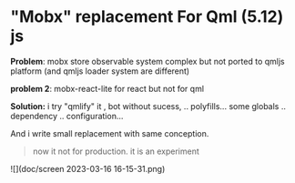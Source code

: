 # "Mobx" replacement For Qml (5.12) js

**Problem**: mobx store observable system complex but not ported to qmljs platform (and qmljs loader system are different)

**problem 2**: mobx-react-lite for react but not for qml

**Solution:**  i try "qmlify" it , bot without sucess, .. polyfills... some globals .. dependency .. configuration... 

And i write small replacement with same conception.  

> now it not for production. it is an experiment

![](doc/screen 2023-03-16 16-15-31.png)

